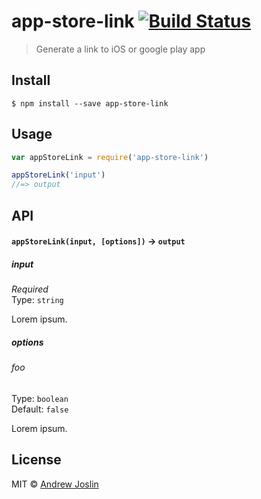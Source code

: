 # app-store-link [![Build Status](https://travis-ci.org/ajoslin/app-store-link.svg?branch=master)](https://travis-ci.org/ajoslin/app-store-link)

> Generate a link to iOS or google play app


## Install

```
$ npm install --save app-store-link
```


## Usage

```js
var appStoreLink = require('app-store-link')

appStoreLink('input')
//=> output
```

## API

#### `appStoreLink(input, [options])` -> `output`

##### input

*Required*  
Type: `string`

Lorem ipsum.

##### options

###### foo

Type: `boolean`  
Default: `false`

Lorem ipsum.


## License

MIT © [Andrew Joslin](http://ajoslin.com)
